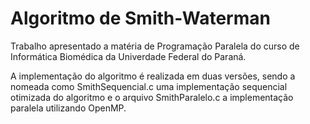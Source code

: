 # Algoritmo de Smith-Waterman

Trabalho apresentado a matéria de Programação Paralela do curso de Informática Biomédica da Univerdade Federal do Paraná.

A implementação do algoritmo é realizada em duas versões, sendo a nomeada como SmithSequencial.c uma implementação sequencial otimizada do algoritmo e o arquivo SmithParalelo.c a implementação paralela utilizando OpenMP.